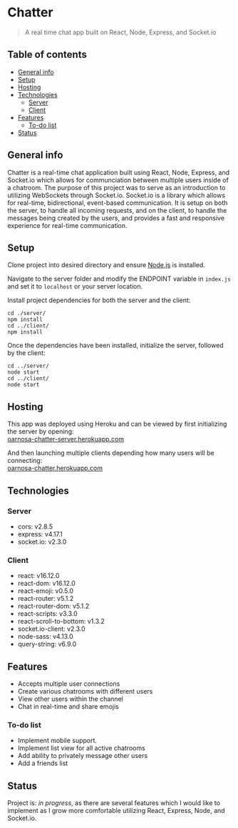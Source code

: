 # Chatter

> A real time chat app built on React, Node, Express, and Socket.io

## Table of contents

- [General info](#general-info)
- [Setup](#setup)
- [Hosting](#hosting)
- [Technologies](#technologies)
  - [Server](#server)
  - [Client](#client)
- [Features](#features)
  - [To-do list](#to-do-list)
- [Status](#status)

## General info

Chatter is a real-time chat application built using React, Node, Express, and Socket.io which allows for communciation between multiple users inside of a chatroom. The purpose of this project was to serve as an introduction to utilizing WebSockets through Socket.io. Socket.io is a library which allows for real-time, bidirectional, event-based communication. It is setup on both the server, to handle all incoming requests, and on the client, to handle the messages being created by the users, and provides a fast and responsive experience for real-time communication.

## Setup

Clone project into desired directory and ensure [Node.js](https://nodejs.org/en/download/) is installed.

Navigate to the server folder and modify the ENDPOINT variable in `index.js` and set it to `localhost` or your server location.

Install project dependencies for both the server and the client:

```
cd ./server/
npm install
cd ../client/
npm install
```

Once the dependencies have been installed, initialize the server, followed by the client:

```
cd ../server/
node start
cd ../client/
node start
```

## Hosting

This app was deployed using Heroku and can be viewed by first initializing the server by opening:  
[oarnosa-chatter-server.herokuapp.com](oarnosa-chatter-server.herokuapp.com)

And then launching multiple clients depending how many users will be connecting:  
[oarnosa-chatter.herokuapp.com](oarnosa-chatter.herokuapp.com)

## Technologies

### Server

- cors: v2.8.5
- express: v4.17.1
- socket.io: v2.3.0

### Client

- react: v16.12.0
- react-dom: v16.12.0
- react-emoji: v0.5.0
- react-router: v5.1.2
- react-router-dom: v5.1.2
- react-scripts: v3.3.0
- react-scroll-to-bottom: v1.3.2
- socket.io-client: v2.3.0
- node-sass: v4.13.0
- query-string: v6.9.0

## Features

- Accepts multiple user connections
- Create various chatrooms with different users
- View other users within the channel
- Chat in real-time and share emojis

### To-do list

- Implement mobile support.
- Implement list view for all active chatrooms
- Add ability to privately message other users
- Add a friends list

## Status

Project is: _in progress_, as there are several features which I would like to implement as I grow more comfortable utilizing React, Express, Node, and Socket.io.
